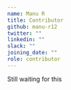 ```yaml
---
name: Manu R
title: Contributor
github: manu-r12
twitter: ""
linkedin: ""
slack: ""
joining_date: ""
role: contributor
---
```


Still waiting for this
